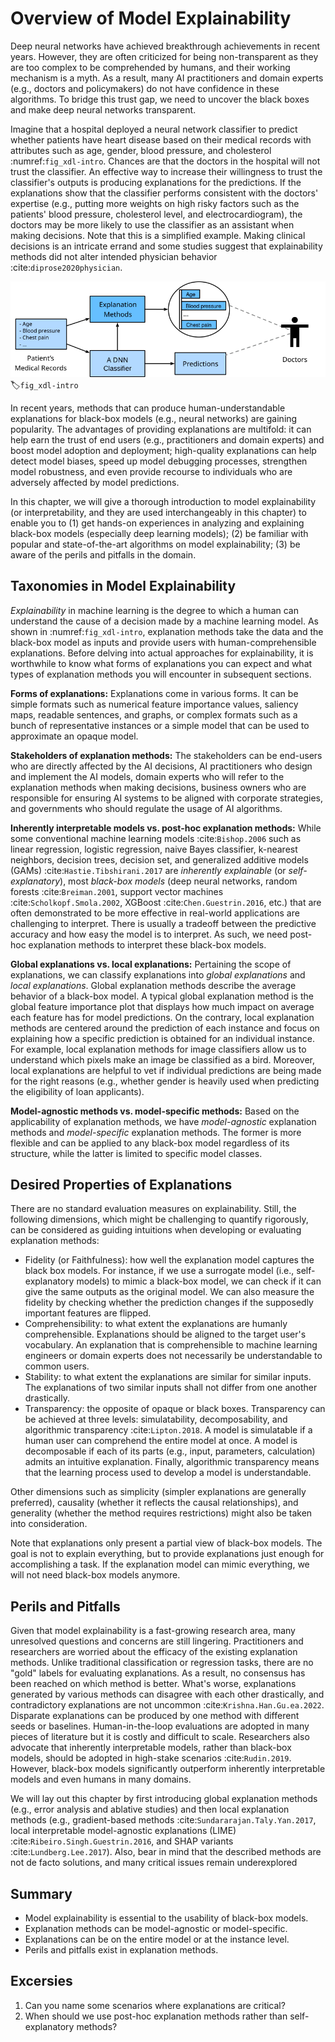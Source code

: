 # Overview of Model Explainability

Deep neural networks have achieved breakthrough achievements in recent years. However, they are often criticized for being non-transparent as they are too complex to be comprehended by humans, and their working mechanism is a myth. As a result, many AI practitioners and domain experts (e.g., doctors and policymakers) do not have confidence in these algorithms. To bridge this trust gap, we need to uncover the black boxes and make deep neural networks transparent.

Imagine that a hospital deployed a neural network classifier to predict whether patients have heart disease based on their medical records with attributes such as age, gender, blood pressure, and cholesterol :numref:`fig_xdl-intro`. Chances are that the doctors in the hospital will not trust the classifier. An effective way to increase their willingness to trust the classifier's outputs is producing explanations for the predictions. If the explanations show that the classifier performs consistent with the doctors' expertise (e.g., putting more weights on high risky factors such as the patients' blood pressure, cholesterol level, and electrocardiogram), the doctors may be more likely to use the classifier as an assistant when making decisions. Note that this is a simplified example. Making clinical decisions is an intricate errand and some studies suggest that explainability methods did not alter intended physician behavior :cite:`diprose2020physician`.

![An explainable heart disease detection model.](../img/xdl-intro.svg)
:label:`fig_xdl-intro`

In recent years, methods that can produce human-understandable explanations for black-box models (e.g., neural networks) are gaining popularity. The advantages of providing explanations are multifold: it can help earn the trust of end users (e.g., practitioners and domain experts) and boost model adoption and deployment; high-quality explanations can help detect model biases, speed up model debugging processes, strengthen model robustness, and even provide recourse to individuals who are adversely affected by model predictions.

In this chapter, we will give a thorough introduction to model explainability (or interpretability, and they are used interchangeably in this chapter) to enable you to (1) get hands-on experiences in analyzing and explaining black-box models (especially deep learning models); (2) be familiar with popular and state-of-the-art algorithms on model explainability; (3) be aware of the perils and pitfalls in the domain.

## Taxonomies in Model Explainability

*Explainability* in machine learning is the degree to which a human can understand the cause of a decision made by a machine learning model. As shown in :numref:`fig_xdl-intro`, explanation methods take the data and the black-box model as inputs and provide users with human-comprehensible explanations. Before delving into actual approaches for explainability, it is worthwhile to know what forms of explanations you can expect and what types of explanation methods you will encounter in subsequent sections.

**Forms of explanations:**
Explanations come in various forms. It can be simple formats such as numerical feature importance values, saliency maps, readable sentences, and graphs, or complex formats such as a bunch of representative instances or a simple model that can be used to approximate an opaque model.

**Stakeholders of explanation methods:**
The stakeholders can be end-users who are directly affected by the AI decisions, AI practitioners who design and implement the AI models, domain experts who will refer to the explanation methods when making decisions, business owners who are responsible for ensuring AI systems to be aligned with corporate strategies, and governments who should regulate the usage of AI algorithms.

**Inherently interpretable models vs. post-hoc explanation methods:**
While some conventional machine learning models :cite:`Bishop.2006` such as linear regression, logistic regression, naive Bayes classifier, k-nearest neighbors, decision trees, decision set, and generalized additive models (GAMs) :cite:`Hastie.Tibshirani.2017` are *inherently explainable* (or *self-explanatory*), most *black-box models* (deep neural networks, random forests :cite:`Breiman.2001`, support vector machines :cite:`Scholkopf.Smola.2002`, XGBoost :cite:`Chen.Guestrin.2016`, etc.) that are often demonstrated to be more effective in real-world applications are challenging to interpret. There is usually a tradeoff between the predictive accuracy and how easy the model is to interpret. As such, we need post-hoc explanation methods to interpret these black-box models.

**Global explanations vs. local explanations:**
Pertaining the scope of explanations, we can classify explanations into *global explanations* and *local explanations*. Global explanation methods describe the average behavior of a black-box model. A typical global explanation method is the global feature importance plot that displays how much impact on average each feature has for model predictions. On the contrary, local explanation methods are centered around the prediction of each instance and focus on explaining how a specific prediction is obtained for an individual instance. For example, local explanation methods for image classifiers allow us to understand which pixels make an image be classified as a bird. Moreover, local explanations are helpful to vet if individual predictions are being made for the right reasons (e.g., whether gender is heavily used when predicting the eligibility of loan applicants). 

**Model-agnostic methods vs. model-specific methods:**
Based on the applicability of explanation methods, we have *model-agnostic* explanation methods and *model-specific* explanation methods. The former is more flexible and can be applied to any black-box model regardless of its structure, while the latter is limited to specific model classes.


## Desired Properties of Explanations
There are no standard evaluation measures on explainability. Still, the following dimensions, which might be challenging to quantify rigorously, can be considered as guiding intuitions when developing or evaluating explanation methods:

* Fidelity (or Faithfulness): how well the explanation model captures the black box models. For instance, if we use a surrogate model (i.e., self-explanatory models) to mimic a black-box model, we can check if it can give the same outputs as the original model. We can also measure the fidelity by checking whether the prediction changes if the supposedly important features are flipped.
* Comprehensibility: to what extent the explanations are humanly comprehensible. Explanations should be aligned to the target user's vocabulary. An explanation that is comprehensible to machine learning engineers or domain experts does not necessarily be understandable to common users.
* Stability: to what extent the explanations are similar for similar inputs. The explanations of two similar inputs shall not differ from one another drastically.
* Transparency:  the opposite of opaque or black boxes. Transparency can be achieved at three levels: simulatability, decomposability, and algorithmic transparency :cite:`Lipton.2018`. A model is simulatable if a human user can comprehend the entire model at once. A model is decomposable if each of its parts (e.g., input, parameters, calculation) admits an intuitive explanation. Finally, algorithmic transparency means that the learning process used to develop a model is understandable.

Other dimensions such as simplicity (simpler explanations are generally preferred), causality (whether it reflects the causal relationships), and generality (whether the method requires restrictions) might also be taken into consideration.

Note that explanations only present a partial view of black-box models. The goal is not to explain everything, but to provide explanations just enough for accomplishing a task. If the explanation model can mimic everything, we will not need black-box models anymore.

## Perils and Pitfalls

Given that model explainability is a fast-growing research area, many unresolved questions and concerns are still lingering. Practitioners and researchers are worried about the efficacy of the existing explanation methods. Unlike traditional classification or regression tasks, there are no "gold" labels for evaluating explanations. As a result, no consensus has been reached on which method is better. What's worse, explanations generated by various methods can disagree with each other drastically, and contradictory explanations are not uncommon :cite:`Krishna.Han.Gu.ea.2022`. Disparate explanations can be produced by one method with different seeds or baselines. Human-in-the-loop evaluations are adopted in many pieces of literature but it is costly and difficult to scale. Researchers also advocate that inherently interpretable models, rather than black-box models, should be adopted in high-stake scenarios :cite:`Rudin.2019`. However, black-box models significantly outperform inherently interpretable models and even humans in many domains. 

We will lay out this chapter by first introducing global explanation methods (e.g., error analysis and ablative studies) and then local explanation methods (e.g., gradient-based methods :cite:`Sundararajan.Taly.Yan.2017`, local interpretable model-agnostic explanations (LIME) :cite:`Ribeiro.Singh.Guestrin.2016`, and SHAP variants :cite:`Lundberg.Lee.2017`). Also, bear in mind that the described methods are not de facto solutions, and many critical issues remain underexplored

## Summary

* Model explainability is essential to the usability of black-box models.
* Explanation methods can be model-agnostic or model-specific.
* Explanations can be on the entire model or at the instance level.
* Perils and pitfalls exist in explanation methods.

## Excersies
1. Can you name some scenarios where explanations are critical?
2. When should we use post-hoc explanation methods rather than self-explanatory methods?

